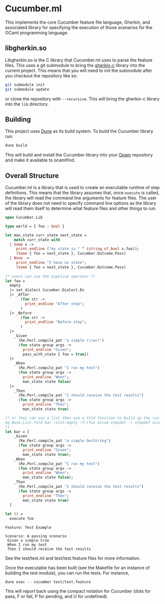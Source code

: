 # Cucumber.ml

This implements the core Cucumber feature file language, Gherkin, and
associated library for specifying the execution of those scenarios for
the OCaml programming language.

## libgherkin.so

Libgherkin.so is the C library that Cucumber.ml uses to parse the
feature files.  This uses a git submodule to bring the
[gherkin-c](https://github.com/cucumber/gherkin-c) library into the
current project.  This means that you will need to init the submodule
after you checkout the repository like so:

```bash
git submodule init
git submodule update
``` 

or clone the repository with `--recursive`. This will bring the gherkin-c 
library into the `lib` directory.

## Building

This project uses [Dune](https://github.com/ocaml/dune) as its build
system.  To build the Cucumber library run:

```bash
dune build 
```

This will build and install the Cucumber library into your
[Opam](https://opam.ocaml.org/) repository and make it available to
ocamlfind.

## Overall Structure

Cucumber.ml is a library that is used to create an executable runtime
of step definitions.  This means that the library assumes that, once
`execute` is called, the library will read the command line arguments
for feature files.  The user of the library does not need to specify
command line options as the library will read them itself to determine
what feature files and other things to run.

```ocaml
open Cucumber.Lib

type world = { foo : bool }

let man_state curr_state next_state = 
    match curr_state with
  | Some x ->
     print_endline ("my state is " ^ (string_of_bool x.foo));
     (Some { foo = next_state }, Cucumber.Outcome.Pass)
  | None ->
     print_endline "I have no state";
     (Some { foo = next_state }, Cucumber.Outcome.Pass)
     
(* users can use the pipeline operator *)
let foo = 
  empty
  |> set_dialect Cucumber.Dialect.En
  |> _After
       (fun str ->
         print_endline "After step";
       )
  |> _Before
       (fun str ->
         print_endline "Before step";
       )
  |>
    _Given
      (Re.Perl.compile_pat "a simple (\\w+)")
      (fun state group args ->
        print_endline "Given";
        pass_with_state { foo = true})
  |>
    _When
      (Re.Perl.compile_pat "I run my test")
      (fun state group args ->
        print_endline "When";
        man_state state false)
  |>
    _Then
      (Re.Perl.compile_pat "I should receive the test results")
      (fun state group args ->
        print_endline "Then";              
        man_state state true)            

(* or they can use a list then use a fold function to build up the run 
eg Base.List.fold bar ~init:empty ~f:(fun accum stepdef -> stepdef accum)
*)
let bar = [
    _Given
      (Re.Perl.compile_pat "a simple DocString")
      (fun state group args ->
        print_endline "Given";
        man_state state true);
    _When
      (Re.Perl.compile_pat "I run my test")
      (fun state group args ->
        print_endline "When";
        man_state state false);
    _Then
      (Re.Perl.compile_pat "I should receive the test results")
      (fun state group args ->
        print_endline "Then";              
        man_state state true)
  ]
          
let () =
  execute foo

```

``` gherkin
Feature: Test Example

Scenario: A passing scenario
 Given a simple true
 When I run my test
 Then I should receive the test results
```

See the test/test.ml and test/test.feature files for more information.

Once the executable has been built (see the Makefile for an instance
of building the test module), you can run the tests.  For instance,

```
dune exec -- cucumber test/test.feature
```

This will report back using the compact notation for Cucumber (dots
for pass, F or fail, P for pending, and U for undefined).